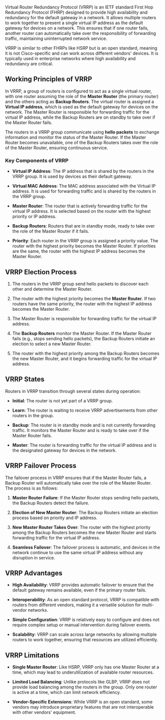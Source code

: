 Virtual Router Redundancy Protocol (VRRP) is an IETF standard First Hop Redundancy Protocol (FHRP) designed to provide high availability and redundancy for the default gateway in a network. It allows multiple routers to work together to present a single virtual IP address as the default gateway for devices on a network. This ensures that if one router fails, another router can automatically take over the responsibility of forwarding traffic, maintaining uninterrupted network service.

VRRP is similar to other FHRPs like HSRP but is an open standard, meaning it is not Cisco-specific and can work across different vendors' devices. It is typically used in enterprise networks where high availability and redundancy are critical.

## **Working Principles of VRRP**

In VRRP, a group of routers is configured to act as a single virtual router, with one router assuming the role of the **Master Router** (the primary router) and the others acting as **Backup Routers**. The virtual router is assigned a **Virtual IP address**, which is used as the default gateway for devices on the network. The Master Router is responsible for forwarding traffic for the virtual IP address, while the Backup Routers are on standby to take over if the Master Router fails.

The routers in a VRRP group communicate using **hello packets** to exchange information and monitor the status of the Master Router. If the Master Router becomes unavailable, one of the Backup Routers takes over the role of the Master Router, ensuring continuous service.

### **Key Components of VRRP**

- **Virtual IP Address**: The IP address that is shared by the routers in the VRRP group. It is used by devices as their default gateway.

- **Virtual MAC Address**: The MAC address associated with the Virtual IP address. It is used for forwarding traffic and is shared by the routers in the VRRP group.

- **Master Router**: The router that is actively forwarding traffic for the virtual IP address. It is selected based on the router with the highest priority or IP address.

- **Backup Routers**: Routers that are in standby mode, ready to take over the role of the Master Router if it fails.

- **Priority**: Each router in the VRRP group is assigned a priority value. The router with the highest priority becomes the Master Router. If priorities are the same, the router with the highest IP address becomes the Master Router.

## **VRRP Election Process**

1. The routers in the VRRP group send hello packets to discover each other and determine the Master Router.

2. The router with the highest priority becomes the **Master Router**. If two routers have the same priority, the router with the highest IP address becomes the Master Router.

3. The Master Router is responsible for forwarding traffic for the virtual IP address.

4. The **Backup Routers** monitor the Master Router. If the Master Router fails (e.g., stops sending hello packets), the Backup Routers initiate an election to select a new Master Router.

5. The router with the highest priority among the Backup Routers becomes the new Master Router, and it begins forwarding traffic for the virtual IP address.

## **VRRP States**

Routers in VRRP transition through several states during operation:

- **Initial**: The router is not yet part of a VRRP group.

- **Learn**: The router is waiting to receive VRRP advertisements from other routers in the group.

- **Backup**: The router is in standby mode and is not currently forwarding traffic. It monitors the Master Router and is ready to take over if the Master Router fails.

- **Master**: The router is forwarding traffic for the virtual IP address and is the designated gateway for devices in the network.

## **VRRP Failover Process**

The failover process in VRRP ensures that if the Master Router fails, a Backup Router will automatically take over the role of the Master Router. The process is as follows:

1. **Master Router Failure**: If the Master Router stops sending hello packets, the Backup Routers detect the failure.

2. **Election of New Master Router**: The Backup Routers initiate an election process based on priority and IP address.

3. **New Master Router Takes Over**: The router with the highest priority among the Backup Routers becomes the new Master Router and starts forwarding traffic for the virtual IP address.

4. **Seamless Failover**: The failover process is automatic, and devices in the network continue to use the same virtual IP address without any disruption in service.

## **VRRP Advantages**

- **High Availability**: VRRP provides automatic failover to ensure that the default gateway remains available, even if the primary router fails.

- **Interoperability**: As an open standard protocol, VRRP is compatible with routers from different vendors, making it a versatile solution for multi-vendor networks.

- **Simple Configuration**: VRRP is relatively easy to configure and does not require complex setup or manual intervention during failover events.

- **Scalability**: VRRP can scale across large networks by allowing multiple routers to work together, ensuring that resources are utilized efficiently.

## **VRRP Limitations**

- **Single Master Router**: Like HSRP, VRRP only has one Master Router at a time, which may lead to underutilization of available router resources.

- **Limited Load Balancing**: Unlike protocols like GLBP, VRRP does not provide load balancing among the routers in the group. Only one router is active at a time, which can limit network efficiency.

- **Vendor-Specific Extensions**: While VRRP is an open standard, some vendors may introduce proprietary features that are not interoperable with other vendors' equipment.